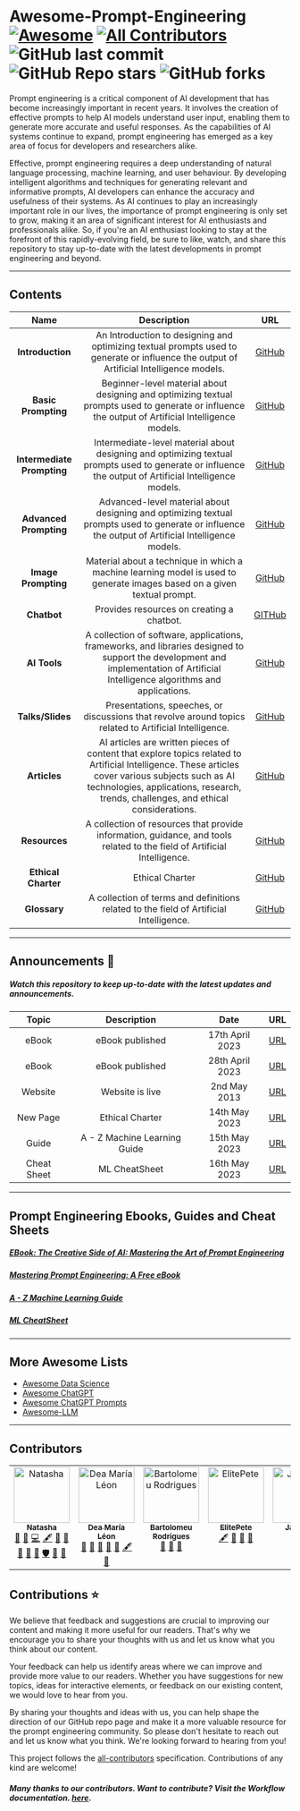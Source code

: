 # Awesome-Prompt-Engineering [![Awesome](https://awesome.re/badge.svg)](https://awesome.re) [![All Contributors](https://img.shields.io/github/all-contributors/natnew/Awesome-Prompt-Engineering?color=success=flat-square)](#contributors) ![GitHub last commit](https://img.shields.io/github/last-commit/natnew/Awesome-Prompt-Engineering) ![GitHub Repo stars](https://img.shields.io/github/stars/natnew/Awesome-Prompt-Engineering?style=social) ![GitHub forks](https://img.shields.io/github/forks/natnew/Awesome-Prompt-Engineering?style=social)

Prompt engineering is a critical component of AI development that has become increasingly important in recent years. It involves the creation of effective prompts to help AI models understand user input, enabling them to generate more accurate and useful responses. As the capabilities of AI systems continue to expand, prompt engineering has emerged as a key area of focus for developers and researchers alike.

Effective, prompt engineering requires a deep understanding of natural language processing, machine learning, and user behaviour. By developing intelligent algorithms and techniques for generating relevant and informative prompts, AI developers can enhance the accuracy and usefulness of their systems. As AI continues to play an increasingly important role in our lives, the importance of prompt engineering is only set to grow, making it an area of significant interest for AI enthusiasts and professionals alike. So, if you're an AI enthusiast looking to stay at the forefront of this rapidly-evolving field, be sure to like, watch, and share this repository to stay up-to-date with the latest developments in prompt engineering and beyond.

---
## Contents
|  Name  |  Description  |  URL  |
| :-----:| :------------:| :----:|
| **Introduction**|  An Introduction to designing and optimizing textual prompts used to generate or influence the output of Artificial Intelligence models.  | [GitHub](https://natnew.github.io/Awesome-Prompt-Engineering/Introduction.html)|
| **Basic Prompting**|   Beginner-level material about designing and optimizing textual prompts used to generate or influence the output of Artificial Intelligence models. | [GitHub](https://natnew.github.io/Awesome-Prompt-Engineering/Basic_Prompting.html)|
| **Intermediate Prompting**| Intermediate-level material about designing and optimizing textual prompts used to generate or influence the output of Artificial Intelligence models.     | [GitHub](https://natnew.github.io/Awesome-Prompt-Engineering/Intermediate_Prompting.html)|
| **Advanced Prompting**| Advanced-level material about designing and optimizing textual prompts used to generate or influence the output of Artificial Intelligence models.    | [GitHub](https://natnew.github.io/Awesome-Prompt-Engineering/Advanced_Prompting.html)|
| **Image Prompting**| Material about a technique in which a machine learning model is used to generate images based on a given textual prompt.    | [GitHub](https://natnew.github.io/Awesome-Prompt-Engineering/Image_Prompting.html)|
|**Chatbot** | Provides resources on creating a chatbot. | [GITHub](https://natnew.github.io/Awesome-Prompt-Engineering/Chatbot.html)
| **AI Tools**| A collection of software, applications, frameworks, and libraries designed to support the development and implementation of Artificial Intelligence algorithms and applications.    | [GitHub](https://natnew.github.io/Awesome-Prompt-Engineering/AI_Tools.html)|
| **Talks/Slides**| Presentations, speeches, or discussions that revolve around topics related to Artificial Intelligence.     | [GitHub](https://natnew.github.io/Awesome-Prompt-Engineering/Talks_Slides.html)|
| **Articles**| AI articles are written pieces of content that explore topics related to Artificial Intelligence. These articles cover various subjects such as AI technologies, applications, research, trends, challenges, and ethical considerations.    | [GitHub](https://natnew.github.io/Awesome-Prompt-Engineering/Articles.html)|
| **Resources**| A collection of resources that provide information, guidance, and tools related to the field of Artificial Intelligence.    | [GitHub](https://natnew.github.io/Awesome-Prompt-Engineering/Resources.html)|
| **Ethical Charter**| Ethical Charter   | [GitHub](https://natnew.github.io/Awesome-Prompt-Engineering/ethical_charter.html)|
| **Glossary**| A collection of terms and definitions related to the field of Artificial Intelligence.    | [GitHub](https://natnew.github.io/Awesome-Prompt-Engineering/AI_Glossary.html)|




---
## Announcements :eyes:
##### Watch this repository to keep up-to-date with the latest updates and announcements.
|  Topic  |  Description  |  Date  | URL
| :-----:| :------------:| :----:|:--------:
|eBook | eBook published | 17th April 2023 | [URL](https://natashanewbold.gumroad.com/l/zctxdh)
|eBook | eBook published | 28th April 2023 | [URL](https://natashanewbold.gumroad.com/l/kjxpip)
|Website| Website is live | 2nd May 2013| [URL](https://natnew.github.io/Awesome-Prompt-Engineering/)
|New Page| Ethical Charter | 14th May 2023 | [URL](https://natnew.github.io/Awesome-Prompt-Engineering/ethical_charter.html)
|Guide|A - Z Machine Learning Guide | 15th May 2023| [URL](https://natnew.github.io/Awesome-Prompt-Engineering/ML_Guide.html)|
|Cheat Sheet |ML CheatSheet | 16th May 2023| [URL](https://natnew.github.io/Awesome-Prompt-Engineering/ML_CheatSheet.html)|

---
## Prompt Engineering Ebooks, Guides and Cheat Sheets

##### [EBook: The Creative Side of AI: Mastering the Art of Prompt Engineering](https://natashanewbold.gumroad.com/l/zctxdh)
##### [Mastering Prompt Engineering: A Free eBook](https://natashanewbold.gumroad.com/l/kjxpip)
##### [A - Z Machine Learning Guide](https://natnew.github.io/Awesome-Prompt-Engineering/ML_Guide.html)
##### [ML CheatSheet](https://natnew.github.io/Awesome-Prompt-Engineering/ML_CheatSheet.html)

---
## More Awesome Lists
* [Awesome Data Science](https://github.com/natnew/Awesome-Data-Science)
* [Awesome ChatGPT](https://github.com/humanloop/awesome-chatgpt)
* [Awesome ChatGPT Prompts](https://github.com/f/awesome-chatgpt-prompts)
* [Awesome-LLM](https://github.com/Hannibal046/Awesome-LLM)


---
## Contributors

<!-- ALL-CONTRIBUTORS-LIST:START - Do not remove or modify this section -->
<!-- prettier-ignore-start -->
<!-- markdownlint-disable -->
<table>
  <tbody>
    <tr>
      <td align="center" valign="top" width="14.28%"><a href="https://github.com/natnew"><img src="https://avatars.githubusercontent.com/u/37782009?v=4?s=100" width="100px;" alt="Natasha"/><br /><sub><b>Natasha</b></sub></a><br /><a href="#design-natnew" title="Design">🎨</a> <a href="https://github.com/natnew/Awesome-Prompt-Engineering/issues?q=author%3Anatnew" title="Bug reports">🐛</a> <a href="https://github.com/natnew/Awesome-Prompt-Engineering/commits?author=natnew" title="Code">💻</a> <a href="#content-natnew" title="Content">🖋</a> <a href="https://github.com/natnew/Awesome-Prompt-Engineering/commits?author=natnew" title="Documentation">📖</a> <a href="#ideas-natnew" title="Ideas, Planning, & Feedback">🤔</a> <a href="#projectManagement-natnew" title="Project Management">📆</a> <a href="#question-natnew" title="Answering Questions">💬</a> <a href="https://github.com/natnew/Awesome-Prompt-Engineering/pulls?q=is%3Apr+reviewed-by%3Anatnew" title="Reviewed Pull Requests">👀</a> <a href="#security-natnew" title="Security">🛡️</a> <a href="#tool-natnew" title="Tools">🔧</a> <a href="#research-natnew" title="Research">🔬</a></td>
      <td align="center" valign="top" width="14.28%"><a href="https://www.deamarialeon.com/"><img src="https://avatars.githubusercontent.com/u/11835246?v=4?s=100" width="100px;" alt="Dea María Léon"/><br /><sub><b>Dea María Léon</b></sub></a><br /><a href="https://github.com/natnew/Awesome-Prompt-Engineering/commits?author=DeaMariaLeon" title="Documentation">📖</a> <a href="#research-DeaMariaLeon" title="Research">🔬</a> <a href="#question-DeaMariaLeon" title="Answering Questions">💬</a> <a href="#ideas-DeaMariaLeon" title="Ideas, Planning, & Feedback">🤔</a> <a href="#research-DeaMariaLeon" title="Research">🔬</a> <a href="#content-DeaMariaLeon" title="Content">🖋</a> <a href="#ideas-DeaMariaLeon" title="Ideas, Planning, & Feedback">🤔</a></td>
      <td align="center" valign="top" width="14.28%"><a href="https://bartolomeu-rodrigues.com/"><img src="https://avatars.githubusercontent.com/u/13721983?v=4?s=100" width="100px;" alt="Bartolomeu Rodrigues"/><br /><sub><b>Bartolomeu Rodrigues</b></sub></a><br /><a href="#ideas-Bartmr" title="Ideas, Planning, & Feedback">🤔</a> <a href="https://github.com/natnew/Awesome-Prompt-Engineering/commits?author=Bartmr" title="Documentation">📖</a> <a href="https://github.com/natnew/Awesome-Prompt-Engineering/issues?q=author%3ABartmr" title="Bug reports">🐛</a></td>
      <td align="center" valign="top" width="14.28%"><a href="https://github.com/ElitePete"><img src="https://avatars.githubusercontent.com/u/105971332?v=4?s=100" width="100px;" alt="ElitePete"/><br /><sub><b>ElitePete</b></sub></a><br /><a href="#content-ElitePete" title="Content">🖋</a> <a href="#ideas-ElitePete" title="Ideas, Planning, & Feedback">🤔</a> <a href="#question-ElitePete" title="Answering Questions">💬</a> <a href="#tool-ElitePete" title="Tools">🔧</a></td>
      <td align="center" valign="top" width="14.28%"><a href="https://github.com/Jaimboh"><img src="https://avatars.githubusercontent.com/u/110313204?v=4?s=100" width="100px;" alt="Jaimboh"/><br /><sub><b>Jaimboh</b></sub></a><br /><a href="#tool-Jaimboh" title="Tools">🔧</a></td>
    </tr>
  </tbody>
</table>

<!-- markdownlint-restore -->
<!-- prettier-ignore-end -->

<!-- ALL-CONTRIBUTORS-LIST:END -->

## Contributions ⭐
We believe that feedback and suggestions are crucial to improving our content and making it more useful for our readers. That's why we encourage you to share your thoughts with us and let us know what you think about our content.

Your feedback can help us identify areas where we can improve and provide more value to our readers. Whether you have suggestions for new topics, ideas for interactive elements, or feedback on our existing content, we would love to hear from you.

By sharing your thoughts and ideas with us, you can help shape the direction of our GitHub repo page and make it a more valuable resource for the prompt engineering community. So please don't hesitate to reach out and let us know what you think. We're looking forward to hearing from you!

This project follows the [all-contributors](https://allcontributors.org/) specification. Contributions of any kind are welcome!
##### Many thanks to our contributors. Want to contribute? Visit the Workflow documentation.  [here](https://github.com/natnew/Awesome-Prompt-Engineering/blob/main/Workflow.md).


